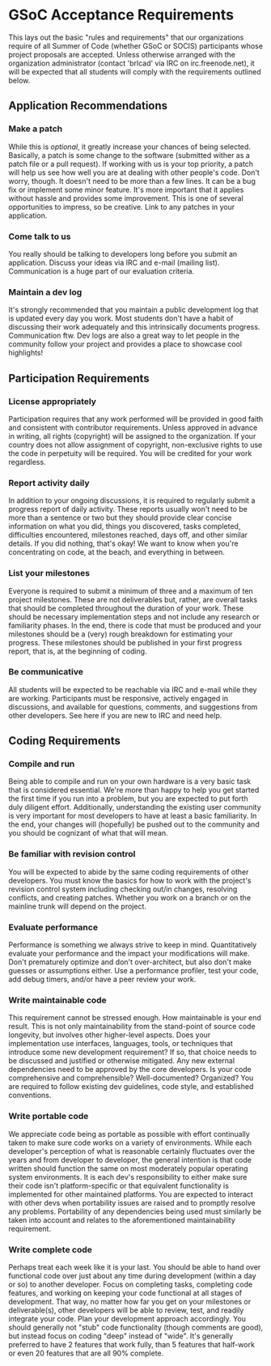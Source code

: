 # GSoC Acceptance Requirements

This lays out the basic "rules and requirements" that our organizations
require of all Summer of Code (whether GSoC or SOCIS) participants whose
project proposals are accepted. Unless otherwise arranged with the
organization administrator (contact 'brlcad' via IRC on irc.freenode.net),
it will be expected that all students will comply with the requirements
outlined below.

## Application Recommendations

### Make a patch

While this is *optional*, it greatly increase your chances of being
selected. Basically, a patch is some change to the software (submitted
wither as a patch file or a pull request). If working with us is your
top priority, a patch will help us see how well you are at dealing
with other people's code. Don't worry, though. It doesn't need to be
more than a few lines. It can be a bug fix or implement some minor
feature. It's more important that it applies without hassle and provides
some improvement. This is one of several opportunities to impress, so
be creative. Link to any patches in your application.

### Come talk to us

You really should be talking to developers long before you submit an
application. Discuss your ideas via IRC and e-mail (mailing list).
Communication is a huge part of our evaluation criteria.

### Maintain a dev log

It's strongly recommended that you maintain a public development log
that is updated every day you work. Most students don't have a habit
of discussing their work adequately and this intrinsically documents
progress. Communication ftw. Dev logs are also a great way to let
people in the community follow your project and provides a place to
showcase cool highlights!

## Participation Requirements

### License appropriately

Participation requires that any work performed will be provided in
good faith and consistent with contributor requirements. Unless approved
in advance in writing, all rights (copyright) will be assigned to the
organization. If your country does not allow assignment of copyright,
non-exclusive rights to use the code in perpetuity will be required.
You will be credited for your work regardless.

### Report activity daily

In addition to your ongoing discussions, it is required to regularly
submit a progress report of daily activity. These reports usually won't
need to be more than a sentence or two but they should provide clear
concise information on what you did, things you discovered, tasks
completed, difficulties encountered, milestones reached, days off, and
other similar details. If you did nothing, that's okay! We want to know
when you're concentrating on code, at the beach, and everything in
between.

### List your milestones

Everyone is required to submit a minimum of three and a maximum of ten
project milestones. These are not deliverables but, rather, are overall
tasks that should be completed throughout the duration of your work.
These should be necessary implementation steps and not include any
research or familiarity phases. In the end, there is code that must be
produced and your milestones should be a (very) rough breakdown for
estimating your progress. These milestones should be published in your
first progress report, that is, at the beginning of coding.

### Be communicative

All students will be expected to be reachable via IRC and e-mail while
they are working. Participants must be responsive, actively engaged in
discussions, and available for questions, comments, and suggestions from
other developers. See here if you are new to IRC and need help.

## Coding Requirements

### Compile and run

Being able to compile and run on your own hardware is a very basic
task that is considered essential. We're more than happy to help you
get started the first time if you run into a problem, but you are
expected to put forth duly diligent effort. Additionally, understanding
the existing user community is very important for most developers to
have at least a basic familiarity. In the end, your changes will
(hopefully) be pushed out to the community and you should be cognizant
of what that will mean.

### Be familiar with revision control

You will be expected to abide by the same coding requirements of other
developers. You must know the basics for how to work with the project's
revision control system including checking out/in changes, resolving
conflicts, and creating patches. Whether you work on a branch or on the
mainline trunk will depend on the project.

### Evaluate performance

Performance is something we always strive to keep in mind. Quantitatively
evaluate your performance and the impact your modifications will make.
Don't prematurely optimize and don't over-architect, but also don't make
guesses or assumptions either. Use a performance profiler, test your
code, add debug timers, and/or have a peer review your work.

### Write maintainable code

This requirement cannot be stressed enough. How maintainable is your
end result. This is not only maintainability from the stand-point of
source code longevity, but involves other higher-level aspects. Does
your implementation use interfaces, languages, tools, or techniques
that introduce some new development requirement? If so, that choice
needs to be discussed and justified or otherwise mitigated. Any new
external dependencies need to be approved by the core developers.
Is your code comprehensive and comprehensible? Well-documented?
Organized? You are required to follow existing dev guidelines, code
style, and established conventions.

### Write portable code

We appreciate code being as portable as possible with effort continually
taken to make sure code works on a variety of environments. While each
developer's perception of what is reasonable certainly fluctuates over
the years and from developer to developer, the general intention is that
code written should function the same on most moderately popular
operating system environments. It is each dev's responsibility to either
make sure their code isn't platform-specific or that equivalent
functionality is implemented for other maintained platforms. You are
expected to interact with other devs when portability issues are
raised and to promptly resolve any problems. Portability of any
dependencies being used must similarly be taken into account and
relates to the aforementioned maintainability requirement.

### Write complete code

Perhaps treat each week like it is your last. You should be able to hand
over functional code over just about any time during development (within
a day or so) to another developer. Focus on completing tasks, completing
code features, and working on keeping your code functional at all stages
of development. That way, no matter how far you get on your milestones
or deliverable(s), other developers will be able to review, test, and
readily integrate your code. Plan your development approach accordingly.
You should generally not "stub" code functionality (though comments
are good), but instead focus on coding "deep" instead of "wide". It's
generally preferred to have 2 features that work fully, than 5 features
that half-work or even 20 features that are all 90% complete.
